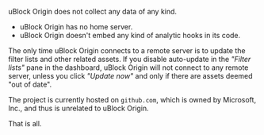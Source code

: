 uBlock Origin does not collect any data of any kind.

- uBlock Origin has no home server.
- uBlock Origin doesn't embed any kind of analytic hooks in its code.

The only time uBlock Origin connects to a remote server is to update the filter lists and other related assets. If you disable auto-update in the _"Filter lists"_ pane in the dashboard, uBlock Origin will not connect to any remote server, unless you click _"Update now"_ and only if there are assets deemed "out of date".

The project is currently hosted on `github.com`, which is owned by Microsoft, Inc., and thus is unrelated to uBlock Origin.

That is all.